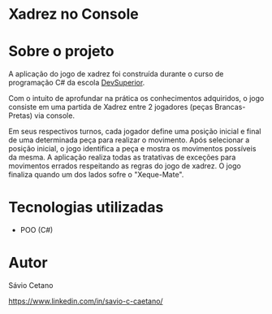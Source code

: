# Xadrez no Console

# Sobre o projeto

A aplicação do jogo de xadrez foi construída durante o curso de programação C# da escola [DevSuperior](https://devsuperior.com.br "Site da DevSuperior").

Com o intuito de aprofundar na prática os conhecimentos adquiridos, o jogo consiste em uma partida de Xadrez entre 2 jogadores (peças Brancas-Pretas) via console.

Em seus respectivos turnos, cada jogador define uma posição inicial e final de uma determinada peça para realizar o movimento. Após selecionar a posição inicial, 
o jogo identifica a peça e mostra os movimentos possíveis da mesma. A aplicação realiza todas as tratativas de exceções para movimentos errados respeitando as regras
do jogo de xadrez. O jogo finaliza quando um dos lados sofre o "Xeque-Mate".

# Tecnologias utilizadas
- POO (C#)

# Autor
Sávio Cetano

https://www.linkedin.com/in/savio-c-caetano/
